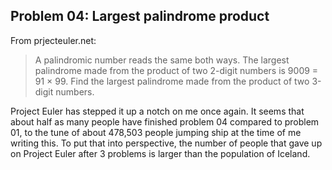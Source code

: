 ## Problem 04: Largest palindrome product
From prjecteuler.net:
> A palindromic number reads the same both ways. The largest palindrome made from the product of two 2-digit numbers is 9009 = 91 × 99. Find the largest palindrome made from the product of two 3-digit numbers.

Project Euler has stepped it up a notch on me once again. It seems that about half as many people have finished problem 04 compared to problem 01, to the tune of about 478,503 people jumping ship at the time of me writing this. To put that into perspective, the number of people that gave up on Project Euler after 3 problems is larger than the population of Iceland.